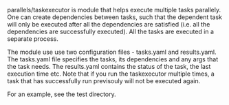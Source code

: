 parallels/taskexecutor is module that helps execute multiple tasks parallely. One can create dependencies between tasks, such that the dependent task will only be executed after all the dependencies are satisfied (i.e. all the dependencies are successfully executed). All the tasks are executed in a separate process.  

The module use use two configuration files - tasks.yaml and results.yaml. The tasks.yaml file specifies the tasks, its dependencies and any args that the task needs. The results.yaml contains the status of the task, the last execution time etc. Note that if you run the taskexecutor multiple times, a task that has successfully run previsouly will not be executed again.

For an example, see the test directory.
